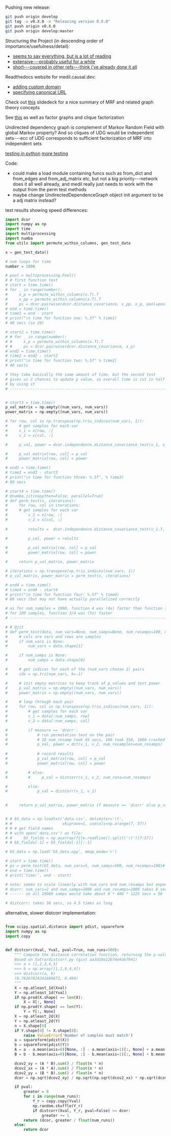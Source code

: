 Pushing new release:
```bash
git push origin develop
git tag -a v0.X.0 -m "Releasing version 0.X.0"
git push origin v0.X.0
git push origin develop:master
```

Structuring the Project (in descending order of importance/usefulness/detail):

  * [seems to say everything, but is a lot of reading](https://docs.python-guide.org/writing/structure/)
  * [extensive---probably useful for a while](https://python-packaging.readthedocs.io/en/latest/minimal.html)
  * [short---covered in other refs---think i've already done it all]( https://able.bio/SamDev14/how-to-structure-a-python-project--685o1o6)

Readthedocs website for medil.causal.dev:
  * [adding custom domain](https://docs.readthedocs.io/en/stable/custom_domains.html)
  * [specifying canonical URL](https://docs.readthedocs.io/en/stable/guides/canonical.html)

Check out [this](http://signal.ee.psu.edu/mrf.pdf) slidedeck for a nice summary of MRF and related graph theory concepts

See [this](https://en.wikipedia.org/wiki/Markov_random_field) as well as factor graphs and clique factorization

Undirected dependency graph is complement of Markov Random Field with global Markov property? And so cliques of UDG would be independent sets---ecc of UDG corresponds to sufficient factorization of MRF into independent sets

[testing in python](https://realpython.com/python-testing/)
[more testing](https://docs.python-guide.org/writing/tests/)


Code:
  * could make a load module containing funcs such as from\_dict and from\_edges and from\_adj\_matrix etc, but not a big priority---network does it all well already, and medil really just needs to work with the output from the perm test methods
  * maybe change UndirectedDependenceGraph object init argument to be a adj matrix instead?

test results showing speed differences:
```python
import dcor
import numpy as np
import time
import multiprocessing
import numba
from utils import permute_within_columns, gen_test_data

x = gen_test_data()

# num loops for time
number = 1000

# pool = multiprocessing.Pool()
# # first function test    
# start = time.time()
# for _ in range(number):
#     x_p = permute_within_columns(x.T).T
#     x_pp = permute_within_columns(x.T).T
#     ps = dcor.pairwise(dcor.distance_covariance, x_pp, x_p, pool=pool)
# end = time.time()
# time1 = end - start
# print("\n time for function one: %.5f" % time1)
# 40 secs (so 20)

# start2 = time.time()
# # for _ in range(number):
# #     x_p = permute_within_columns(x.T).T
# #     ps = dcor.pairwise(dcor.distance_covariance, x_p)
# end2 = time.time()
# time2 = end2 - start2
# print("\n time for function two: %.5f" % time2)
# 40 sects

# they take basically the same amount of time, but the second test
# gives us 2 chances to update p value, so overall time is cut in half
# by using it
# ------------------------------------------------------------------------------------------------


# start3 = time.time() 
p_val_matrix = np.empty((num_vars, num_vars))
power_matrix = np.empty((num_vars, num_vars))

# for row, col in np.transpose(np.triu_indices(num_vars, 1)):
#     # get samples for each var
#     v_1 = x[row, :]
#     v_2 = x[col, :]

#     p_val, power = dcor.independence.distance_covariance_test(v_1, v_2, num_resamples=number)

#     p_val_matrix[row, col] = p_val
#     power_matrix[row, col] = power

# end3 = time.time()
# time3 = end3 - start3
# print("\n time for function three: %.5f", % time3)
# 80 secs

# start4 = time.time()
# @numba.jit(nopython=False, parallel=True)
# def perm_test(x, iterations):
#     for row, col in iterations:
#     # get samples for each var
#         v_1 = x[row, :]
#         v_2 = x[col, :]
        
#         results =  dcor.independence.distance_covariance_test(v_1.T, v_2.T, num_resamples=number)

#         p_val, power = results
        
#         p_val_matrix[row, col] = p_val
#         power_matrix[row, col] = power

#     return p_val_matrix, power_matrix

# iterations = np.transpose(np.triu_indices(num_vars, 1))
# p_val_matrix, power_matrix = perm_test(x, iterations)

# end4 = time.time()
# time4 = end4 - start4
# print("\n time for function four: %.5f" % time4)
# 80 secs (but may not have actually parallelized correctly

# as for num_samples = 1000, function 4 was (4x) faster than function 3/4
# for 100 samples, function 3/4 was (5x) faster
# -----------------------------------------------------------------------------------------------------------------

# # @jit
# def perm_test(data, num_vars=None, num_samps=None, num_resamps=100, measure='dcorr'):
#     # cols are vars and rows are samples
#     if num_vars is None:
#         num_vars = data.shape[1]

#     if num_samps is None:
#         num_samps = data.shape[0]

#     # get indices for each of the (num_vars choose 2) pairs
#     idx = np.tri(num_vars, k=-1) 

#     # init empty matrices to keep track of p_values and test power
#     p_val_matrix = np.empty((num_vars, num_vars))
#     power_matrix = np.empty((num_vars, num_vars))

#     # loop through each pair
#     for row, col in np.transpose(np.triu_indices(num_vars, 1)):
#         # get samples for each var
#         v_1 = data[:num_samps, row]
#         v_2 = data[:num_samps, col]

#         if measure == 'dcorr':
#             # run permutation test on the pair
#             # 10 num_resamp took 45 secs, 100 took 350, 1000 crashed memory
#             p_val, power = dct(v_1, v_2, num_resamples=num_resamps)
            
#             # record results
#             p_val_matrix[row, col] = p_val
#             power_matrix[row, col] = power

#         # else:
#         #     p_val = distcorr(v_1, v_2, num_runs=num_resamps)

#         else:
#             p_val = distCorr(v_1, v_2)
            

#     return p_val_matrix, power_matrix if measure == 'dcorr' else p_val


# # b5_data = np.loadtxt('data.csv', delimiter='\t',
# #                      skiprows=1, usecols=np.arange(7, 57))
# # # get field names
# # with open('data.csv') as file:
# #     b5_fields = np.asarray(file.readline().split('\t')[7:57])
# # b5_fields[-1] = b5_fields[-1][:-1]

# b5_data = np.load('b5_data.npy', mmap_mode='r')

# start = time.time()
# ps = perm_test(b5_data, num_vars=5, num_samps=500, num_resamps=100)# , measure='distCorr')
# end = time.time()
# print('time:', end - start)

# note: seems to scale linearly with num_vars and num_resamps but exponentially with num_samps
# dcorr: num_vars=2 and num_samps=1000 and num_resamps=1000 takes 8 secs
# ------ so all 19000 samps would take about 8 * 400 * 1225 secs = 50  days

# distcorr: takes 36 secs, so 4.5 times as long
```

alternative, slower distcorr implementation:
```python

from scipy.spatial.distance import pdist, squareform
import numpy as np
import copy


def distcorr(Xval, Yval, pval=True, num_runs=500):
    """ Compute the distance correlation function, returning the p-value.
    Based on Satra/distcorr.py (gist aa3d19a12b74e9ab7941)
    >>> a = [1,2,3,4,5]
    >>> b = np.array([1,2,9,4,4])
    >>> distcorr(a, b)
    (0.76267624241686671, 0.404)
    """
    X = np.atleast_1d(Xval)
    Y = np.atleast_1d(Yval)
    if np.prod(X.shape) == len(X):
        X = X[:, None]
    if np.prod(Y.shape) == len(Y):
        Y = Y[:, None]
    X = np.atleast_2d(X)
    Y = np.atleast_2d(Y)
    n = X.shape[0]
    if Y.shape[0] != X.shape[0]:
        raise ValueError('Number of samples must match')
    a = squareform(pdist(X))
    b = squareform(pdist(Y))
    A = a - a.mean(axis=0)[None, :] - a.mean(axis=1)[:, None] + a.mean()
    B = b - b.mean(axis=0)[None, :] - b.mean(axis=1)[:, None] + b.mean()

    dcov2_xy = (A * B).sum() / float(n * n)
    dcov2_xx = (A * A).sum() / float(n * n)
    dcov2_yy = (B * B).sum() / float(n * n)
    dcor = np.sqrt(dcov2_xy) / np.sqrt(np.sqrt(dcov2_xx) * np.sqrt(dcov2_yy))

    if pval:
        greater = 0
        for i in range(num_runs):
            Y_r = copy.copy(Yval)
            np.random.shuffle(Y_r)
            if distcorr(Xval, Y_r, pval=False) >= dcor:
                greater += 1
        return (dcor, greater / float(num_runs))
    else:
        return dcor
```
